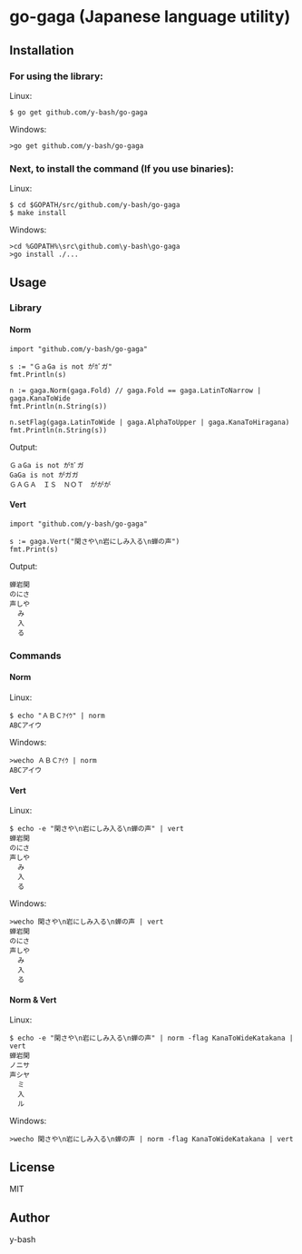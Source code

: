 # go-gaga (Japanese language utility)

## Installation

### For using the library:

Linux:

```
$ go get github.com/y-bash/go-gaga
```

Windows:

```
>go get github.com/y-bash/go-gaga
```

### Next, to install the command (If you use binaries):

Linux:

```
$ cd $GOPATH/src/github.com/y-bash/go-gaga
$ make install
```

Windows:

```
>cd %GOPATH%\src\github.com\y-bash\go-gaga
>go install ./...
```

## Usage

### Library

#### Norm

```
import "github.com/y-bash/go-gaga"

s := "ＧａGa is not がｶﾞガ"
fmt.Println(s)

n := gaga.Norm(gaga.Fold) // gaga.Fold == gaga.LatinToNarrow | gaga.KanaToWide
fmt.Println(n.String(s))

n.setFlag(gaga.LatinToWide | gaga.AlphaToUpper | gaga.KanaToHiragana)
fmt.Println(n.String(s))
```

Output:

```
ＧａGa is not がｶﾞガ
GaGa is not がガガ
ＧＡＧＡ　ＩＳ　ＮＯＴ　ががが
```

#### Vert

```
import "github.com/y-bash/go-gaga"

s := gaga.Vert("閑さや\n岩にしみ入る\n蝉の声")
fmt.Print(s)
```

Output:

```
蝉岩閑
のにさ
声しや
  み  
  入  
  る
```

### Commands

#### Norm

Linux:

```
$ echo "ＡＢＣｱｲｳ" | norm
ABCアイウ
```

Windows:

```
>wecho ＡＢＣｱｲｳ | norm
ABCアイウ

```


#### Vert

Linux:

```
$ echo -e "閑さや\n岩にしみ入る\n蝉の声" | vert
蝉岩閑
のにさ
声しや
  み  
  入  
  る
```

Windows:

```
>wecho 閑さや\n岩にしみ入る\n蝉の声 | vert
蝉岩閑
のにさ
声しや
  み
  入
  る
```


#### Norm & Vert

Linux:

```
$ echo -e "閑さや\n岩にしみ入る\n蝉の声" | norm -flag KanaToWideKatakana | vert
蝉岩閑
ノニサ
声シヤ
  ミ
  入
  ル
```

Windows:

```
>wecho 閑さや\n岩にしみ入る\n蝉の声 | norm -flag KanaToWideKatakana | vert
```

## License
MIT

## Author
y-bash


